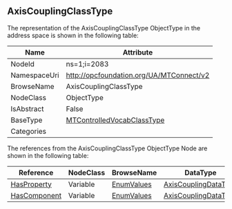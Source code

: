 <!-- objecttype -->
## AxisCouplingClassType
  
<!-- end of text -->
The representation of the AxisCouplingClassType ObjectType in the address space is shown in the following table:  

|Name|Attribute|
|---|---|
|NodeId|ns=1;i=2083|
|NamespaceUri|http://opcfoundation.org/UA/MTConnect/v2|
|BrowseName|AxisCouplingClassType|
|NodeClass|ObjectType|
|IsAbstract|False|
|BaseType|[MTControlledVocabClassType](../../ObjectTypes/MTControlledVocabClassType/readme.md)|
|Categories||

The references from the AxisCouplingClassType ObjectType Node are shown in the following table:  

|Reference|NodeClass|BrowseName|DataType|TypeDefinition|ModellingRule|
|---|---|---|---|---|---|
|[HasProperty](../../../Core/Part3/ReferenceTypes/HasProperty/readme.md)|Variable|[EnumValues](#EnumValues)|[AxisCouplingDataType](../../DataTypes/AxisCouplingDataType/readme.md)|[AxisCouplingDataType](../../DataTypes/AxisCouplingDataType/readme.md)|[Mandatory](../../../Core/Objects/Mandatory/readme.md)|
|[HasComponent](../../../Core/Part3/ReferenceTypes/HasComponent/readme.md)|Variable|[EnumValues](#EnumValues)|[AxisCouplingDataType](../../DataTypes/AxisCouplingDataType/readme.md)|[AxisCouplingDataType](../../DataTypes/AxisCouplingDataType/readme.md)|[Mandatory](../../../Core/Objects/Mandatory/readme.md)|


